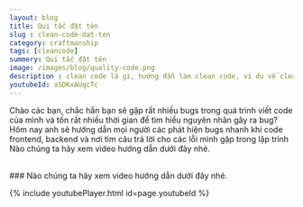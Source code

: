 ```yaml
---
layout: blog
title: Qui tắc đặt tên
slug : clean-code-dat-ten
category: craftmanship
tags: [cleancode]
summery: Qui tắc đặt tên
image: /images/blog/quality-code.png
description : clean code là gì, hướng dẫn làm clean code, ví dụ về clean code
youtubeId: aSDKxAUqcTc
---
```


Chào các bạn, chắc hẳn bạn sẽ gặp rất nhiều bugs trong quá trình viết code của mình và tốn rất nhiều thời gian để tìm hiểu
nguyên nhân gây ra bug? Hôm nay anh sẽ hướng dẫn mọi người các phát hiện bugs nhanh khi code frontend, backend và nơi tìm
câu trả lời cho các lỗi mình gặp trong lập trình
Nào chúng ta hãy xem video hướng dẫn dưới đây nhé.

<br>
### Nào chúng ta hãy xem video hướng dẫn dưới đây nhé.

{% include youtubePlayer.html id=page.youtubeId %}
